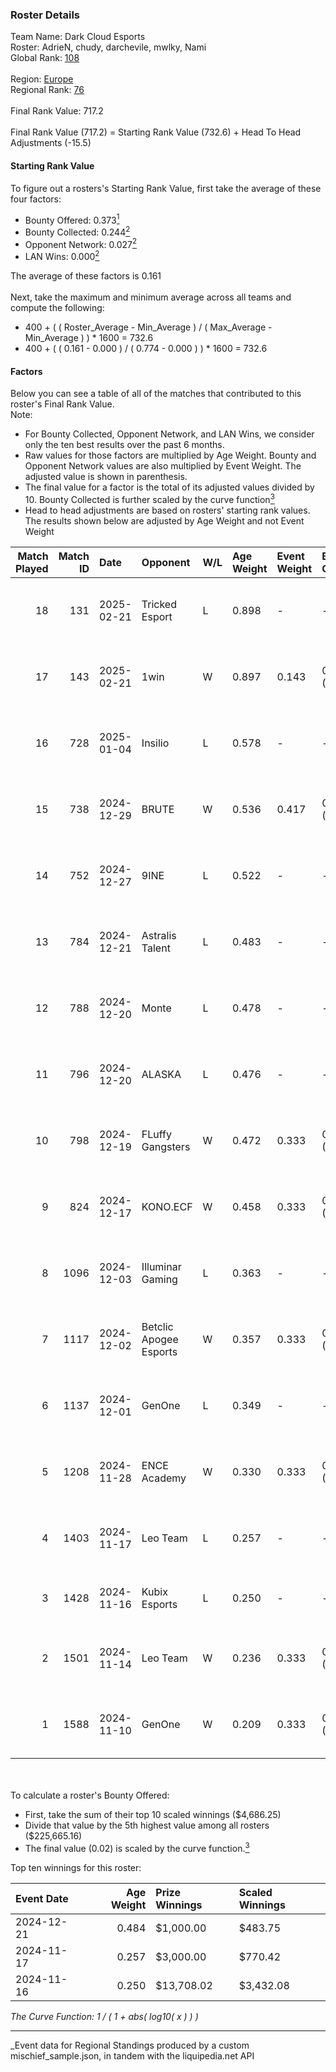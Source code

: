 ### Roster Details<br />
Team Name: Dark Cloud Esports<br />
Roster: AdrieN, chudy, darchevile, mwlky, Nami<br />
Global Rank: [108](../../standings_global_2025_04_07.md)<br />
<br />
Region: [Europe]( ../../standings_europe_2025_04_07.md)<br />
Regional Rank: [76]( ../../standings_europe_2025_04_07.md)<br />
<br />
Final Rank Value:  717.2<br />
<br />
Final Rank Value (717.2) = Starting Rank Value (732.6) + Head To Head Adjustments (-15.5)<br />

#### Starting Rank Value<br />
To figure out a rosters's Starting Rank Value, first take the average of these four factors:<br />
- Bounty Offered: 0.373[<sup>1</sup>](#table2)
- Bounty Collected: 0.244[<sup>2</sup>](#table1)
- Opponent Network: 0.027[<sup>2</sup>](#table1)
- LAN Wins: 0.000[<sup>2</sup>](#table1)

The average of these factors is 0.161<br />
<br />
Next, take the maximum and minimum average across all teams and compute the following:<br />
- 400 + ( ( Roster_Average - Min_Average ) / ( Max_Average - Min_Average ) ) * 1600 = 732.6
- 400 + ( ( 0.161 - 0.000 ) / ( 0.774 - 0.000 ) ) * 1600 = 732.6


#### Factors<br />
Below you can see a table of all of the matches that contributed to this roster's Final Rank Value.<br />
Note:<br />

- For Bounty Collected, Opponent Network, and LAN Wins, we consider only the ten best results over the past 6 months.
- Raw values for those factors are multiplied by Age Weight. Bounty and Opponent Network values are also multiplied by Event Weight. The adjusted value is shown in parenthesis.
- The final value for a factor is the total of its adjusted values divided by 10. Bounty Collected is further scaled by the curve function[<sup>3</sup>](#curveFunction)
- Head to head adjustments are based on rosters' starting rank values. The results shown below are adjusted by Age Weight and not Event Weight
<span id="table1"></span><br />


| Match Played | Match ID | Date       | Opponent               | W/L | Age Weight | Event Weight | Bounty Collected | Opponent Network | LAN Wins  | H2H Adj. | Roster                                   |
| -: | -: | :- | :- | :- | :- | :- | :- | :- | :- | -: | :- |
|           18 |      131 | 2025-02-21 | Tricked Esport         | L   | 0.898      | -            | -                | -                | -         |   -10.96 | AdrieN, chudy, darchevile, mwlky, Nami   |
|           17 |      143 | 2025-02-21 | 1win                   | W   | 0.897      | 0.143        | 0.002 (0.000)    | 0.051 (0.006)    | 0 (0.000) |    11.17 | AdrieN, chudy, darchevile, mwlky, Nami   |
|           16 |      728 | 2025-01-04 | Insilio                | L   | 0.578      | -            | -                | -                | -         |   -12.58 | chudy, darchevile, Enzo, Michat, Nami    |
|           15 |      738 | 2024-12-29 | BRUTE                  | W   | 0.536      | 0.417        | 0.003 (0.001)    | 0.070 (0.016)    | 0 (0.000) |     7.02 | chudy, darchevile, Michat, Nami, next1me |
|           14 |      752 | 2024-12-27 | 9INE                   | L   | 0.522      | -            | -                | -                | -         |    -4.88 | chudy, darchevile, Enzo, Michat, Nami    |
|           13 |      784 | 2024-12-21 | Astralis Talent        | L   | 0.483      | -            | -                | -                | -         |    -8.53 | Bambosh, chudy2k, darchevile, Enzo, Nami |
|           12 |      788 | 2024-12-20 | Monte                  | L   | 0.478      | -            | -                | -                | -         |    -6.07 | Bambosh, chudy2k, darchevile, Enzo, Nami |
|           11 |      796 | 2024-12-20 | ALASKA                 | L   | 0.476      | -            | -                | -                | -         |    -3.48 | Bambosh, chudy2k, darchevile, Enzo, Nami |
|           10 |      798 | 2024-12-19 | FLuffy Gangsters       | W   | 0.472      | 0.333        | 0.004 (0.001)    | 0.316 (0.050)    | 0 (0.000) |     6.04 | Bambosh, chudy2k, darchevile, Enzo, Nami |
|            9 |      824 | 2024-12-17 | KONO.ECF               | W   | 0.458      | 0.333        | 0.017 (0.003)    | 0.272 (0.042)    | 0 (0.000) |     6.95 | Bambosh, chudy2k, darchevile, Enzo, Nami |
|            8 |     1096 | 2024-12-03 | Illuminar Gaming       | L   | 0.363      | -            | -                | -                | -         |    -6.20 | chudy2k, darchevile, Enzo, Melavi, Nami  |
|            7 |     1117 | 2024-12-02 | Betclic Apogee Esports | W   | 0.357      | 0.333        | 0.011 (0.001)    | 0.636 (0.076)    | 0 (0.000) |     6.96 | chudy2k, darchevile, Enzo, Melavi, Nami  |
|            6 |     1137 | 2024-12-01 | GenOne                 | L   | 0.349      | -            | -                | -                | -         |    -5.55 | chudy2k, darchevile, Enzo, Melavi, Nami  |
|            5 |     1208 | 2024-11-28 | ENCE Academy           | W   | 0.330      | 0.333        | 0.007 (0.001)    | 0.176 (0.019)    | 0 (0.000) |     5.61 | chudy2k, darchevile, Enzo, Melavi, Nami  |
|            4 |     1403 | 2024-11-17 | Leo Team               | L   | 0.257      | -            | -                | -                | -         |    -3.99 | chudy2k, darchevile, Enzo, Ex1st, Nami   |
|            3 |     1428 | 2024-11-16 | Kubix Esports          | L   | 0.250      | -            | -                | -                | -         |    -4.08 | chudy2k, darchevile, Melavi, Nami, yvro  |
|            2 |     1501 | 2024-11-14 | Leo Team               | W   | 0.236      | 0.333        | 0.017 (0.001)    | 0.408 (0.032)    | 0 (0.000) |     3.74 | chudy2k, darchevile, Enzo, Ex1st, Nami   |
|            1 |     1588 | 2024-11-10 | GenOne                 | W   | 0.209      | 0.333        | 0.007 (0.001)    | 0.362 (0.025)    | 0 (0.000) |     3.36 | chudy2k, darchevile, Enzo, Ex1st, Nami   |

<br />
<span id="table2"></span><br />
To calculate a roster's Bounty Offered:<br />

- First, take the sum of their top 10 scaled winnings ($4,686.25)
- Divide that value by the 5th highest value among all rosters ($225,665.16)
- The final value (0.02) is scaled by the curve function.[<sup>3</sup>](#curveFunction)

Top ten winnings for this roster:<br />

| Event Date | Age Weight | Prize Winnings | Scaled Winnings |
| :- | -: | :- | :- |
| 2024-12-21 |      0.484 | $1,000.00      | $483.75         |
| 2024-11-17 |      0.257 | $3,000.00      | $770.42         |
| 2024-11-16 |      0.250 | $13,708.02     | $3,432.08       |


<span id="curveFunction"></span>_The Curve Function: 1 / ( 1 + abs( log10( x ) ) )_<br />

---
_Event data for Regional Standings produced by a custom mischief_sample.json, in tandem with the liquipedia.net API<br />
